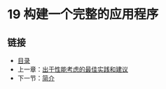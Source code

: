 # 19 构建一个完整的应用程序

## 链接

* [目录](directory.md)
* 上一章：[出于性能考虑的最佳实践和建议](18.11.md)
* 下一节：[简介](19.1.md)

